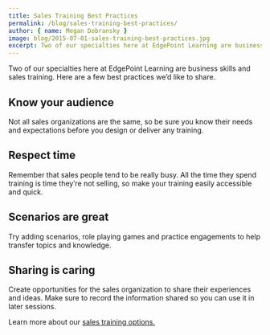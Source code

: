 ```yaml
---
title: Sales Training Best Practices
permalink: /blog/sales-training-best-practices/
author: { name: Megan Dobransky }
image: blog/2015-07-01-sales-training-best-practices.jpg
excerpt: Two of our specialties here at EdgePoint Learning are business skills and sales training.
---
```


Two of our specialties here at EdgePoint Learning are business skills and sales training. Here are a few best practices we’d like to share.

## Know your audience
Not all sales organizations are the same, so be sure you know their needs and expectations before you design or deliver any training.

## Respect time
Remember that sales people tend to be really busy. All the time they spend training is time theyʹre not selling, so make your training easily accessible and quick.

## Scenarios are great
Try adding scenarios, role playing games and practice engagements to help transfer topics and knowledge.

## Sharing is caring
Create opportunities for the sales organization to share their experiences and ideas. Make sure to record the information shared so you can use it in later sessions.

Learn more about our [sales training options.](/solutions/)
